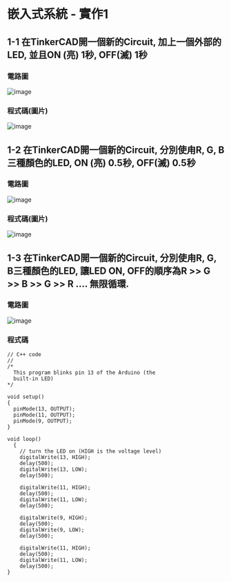 # 嵌入式系統 - 實作1

## 1-1 在TinkerCAD開一個新的Circuit, 加上一個外部的LED, 並且ON (亮) 1秒, OFF(滅) 1秒
### 電路圖
![image](https://user-images.githubusercontent.com/89329256/131238297-480570e7-5b0d-44f3-862a-fa1f91fbf553.png)
### 程式碼(圖片)
![image](https://user-images.githubusercontent.com/89329256/131239891-b1ed5e67-f865-4076-801f-b432324896db.png)

## 1-2 在TinkerCAD開一個新的Circuit, 分別使甪R, G, B三種顏色的LED, ON (亮) 0.5秒, OFF(滅) 0.5秒
### 電路圖
![image](https://user-images.githubusercontent.com/89329256/131240011-c1bd3878-f255-4184-88f9-e84a71a80b5e.png)
### 程式碼(圖片)
![image](https://user-images.githubusercontent.com/89329256/131240022-abfcf4db-0db2-4034-847d-250f93398258.png)

## 1-3 在TinkerCAD開一個新的Circuit, 分別使甪R, G, B三種顏色的LED, 讓LED ON, OFF的順序為R >> G >> B >> G >> R .... 無限循環.
### 電路圖
![image](https://user-images.githubusercontent.com/89329256/131240289-4c45c08c-b40c-4194-a6b5-b59f62ff4316.png)
### 程式碼
```
// C++ code
//
/*
  This program blinks pin 13 of the Arduino (the
  built-in LED)
*/

void setup()
{
  pinMode(13, OUTPUT);
  pinMode(11, OUTPUT);
  pinMode(9, OUTPUT);
}

void loop()
  {
    // turn the LED on (HIGH is the voltage level)
    digitalWrite(13, HIGH);
    delay(500);
  	digitalWrite(13, LOW);
  	delay(500);
  	
  	digitalWrite(11, HIGH);
    delay(500);
  	digitalWrite(11, LOW);
  	delay(500);

  	digitalWrite(9, HIGH);
    delay(500);
  	digitalWrite(9, LOW);
  	delay(500);
  
  	digitalWrite(11, HIGH);
    delay(500);
  	digitalWrite(11, LOW);
  	delay(500);
}
```
